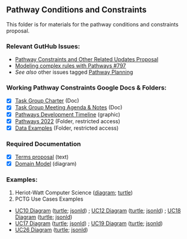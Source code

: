 ## Pathway Conditions and Constraints

This folder is for materials for the pathway conditions and constraints proposal.

### Relevant GutHub Issues:
- [Pathway Constraints and Other Related Updates Proposal](https://github.com/CredentialEngine/Schema-Development/issues/807)
- [Modeling complex rules with Pathways #797](https://github.com/CredentialEngine/Schema-Development/issues/797)
- *See also* other issues tagged [Pathway Planning](https://github.com/CredentialEngine/Schema-Development/labels/issues?q=label%3A%22Pathway+Planning%22+)

### Working Pathway Constraints Google Docs & Folders:
- [x] [Task Group Charter](https://docs.google.com/document/d/1xVOtn3kDq6hgQJVoQIqxXg9HRNe1Fa9qet_Pw-ZF8Dg/edit?usp=sharing) (Doc)
- [x] [Task Group Meeting Agenda & Notes](https://docs.google.com/document/d/151fewrObFNi3VJMgiS7tOGzaR7SnkozKoMCr_MSftSs/edit?usp=sharing) (Doc)
- [x] [Pathways Development Timeline](https://drive.google.com/file/d/1sVjJHGZJEBR5P22hLoxdArHE6zHV3r-z/view?usp=sharing) (graphic)
- [x] [Pathways 2022](https://drive.google.com/drive/folders/1ypX65aBa7KrXdd9Ft0s-PMV3Qi0_Pnjb?usp=sharing) (Folder, restricted access)
- [x] [Data Examples](https://drive.google.com/drive/folders/1DUOTxljBkPO3FP41BKRXI8z3z3FAn1Eq?usp=sharing) (Folder, restricted access)

### Required Documentation
- [x] [Terms proposal](https://github.com/CredentialEngine/Schema-Development/blob/master/PathwaysConditionsAndConstraints/proposal.txt) (text)
- [x] [Domain Model](https://drive.google.com/file/d/1grjaTLRDijtzBdpsCfy6TsI6Bwg7OnGz/view?usp=sharing) (diagram)

### Examples:
 1. Heriot-Watt Computer Science ([diagram](https://drive.google.com/file/d/1qQjhMYfD2L_-XrHtFCtRXtir8kcrZMgV/view?usp=sharing); [turtle](https://github.com/CredentialEngine/Schema-Development/blob/master/PathwaysConditionsAndConstraints/Pathway-Examples/HeriotWatt/pathway.ttl))
 2. PCTG Use Cases Examples
 * [UC10 Diagram](https://drive.google.com/file/d/1fiqc2q0PYsS5viAkagG7lpTC4Zumg3p2/view?usp=sharing) ([turtle](Pathway-Examples/UseCaseExamples/UC10.ttl); [jsonld](https://github.com/CredentialEngine/Schema-Development/blob/master/PathwaysConditionsAndConstraints/Pathway-Examples/UseCaseExamples/UC10.jsonld)) ; [UC12 Diagram](https://drive.google.com/file/d/1fiqc2q0PYsS5viAkagG7lpTC4Zumg3p2/view?usp=sharing/view?usp=sharing) ([turtle](https://github.com/CredentialEngine/Schema-Development/blob/master/PathwaysConditionsAndConstraints/Pathway-Examples/UseCaseExamples/UC12.ttl); [jsonld](https://github.com/CredentialEngine/Schema-Development/blob/master/PathwaysConditionsAndConstraints/Pathway-Examples/UseCaseExamples/UC12.jsonld)) ; [UC18 Diagram](https://drive.google.com/file/d/1fiqc2q0PYsS5viAkagG7lpTC4Zumg3p2/view?usp=sharing) ([turtle](https://github.com/CredentialEngine/Schema-Development/blob/master/PathwaysConditionsAndConstraints/Pathway-Examples/UseCaseExamples/UC18.ttl); [jsonld](https://github.com/CredentialEngine/Schema-Development/blob/master/PathwaysConditionsAndConstraints/Pathway-Examples/UseCaseExamples/UC18.jsonld))
 * [UC17 Diagram](https://drive.google.com/file/d/1-JmEaHkcM5baBw_s9dHNZesYeEomcE23/view?usp=sharing) ([turtle](https://github.com/CredentialEngine/Schema-Development/blob/master/PathwaysConditionsAndConstraints/Pathway-Examples/UseCaseExamples/UC17.ttl); [jsonld](https://github.com/CredentialEngine/Schema-Development/blob/master/PathwaysConditionsAndConstraints/Pathway-Examples/UseCaseExamples/UC17.jsonld)) ; [UC19 Diagram](https://drive.google.com/file/d/1-JmEaHkcM5baBw_s9dHNZesYeEomcE23/view?usp=sharing) ([turtle](https://github.com/CredentialEngine/Schema-Development/blob/master/PathwaysConditionsAndConstraints/Pathway-Examples/UseCaseExamples/UC19.ttl); [jsonld](https://github.com/CredentialEngine/Schema-Development/blob/master/PathwaysConditionsAndConstraints/Pathway-Examples/UseCaseExamples/UC19.json-ld))
 * [UC26 Diagram](https://drive.google.com/file/d/1TSOIh8FwgbUMewA6FPDX9DbGNljhXXHp/view?usp=sharing) ([turtle](https://github.com/CredentialEngine/Schema-Development/blob/master/PathwaysConditionsAndConstraints/Pathway-Examples/UseCaseExamples/UC26.ttl); [jsonld](https://github.com/CredentialEngine/Schema-Development/blob/master/PathwaysConditionsAndConstraints/Pathway-Examples/UseCaseExamples/UC26.jsonld))
